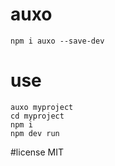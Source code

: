 # auxo
```
npm i auxo --save-dev
```

# use
```
auxo myproject
cd myproject
npm i
npm dev run
```

#license
MIT
